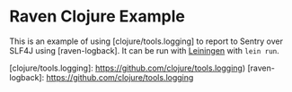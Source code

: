Raven Clojure Example
=====================

This is an example of using [clojure/tools.logging] to report to Sentry over
SLF4J using [raven-logback]. It can be run with [Leiningen] with ``lein run``.

[Leiningen]: http://leiningen.org/
[clojure/tools.logging]: https://github.com/clojure/tools.logging)
[raven-logback]: https://github.com/clojure/tools.logging
